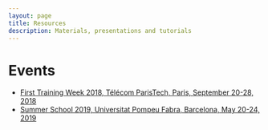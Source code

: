 ```yaml
---
layout: page
title: Resources
description: Materials, presentations and tutorials
---
```


# Events

- [First Training Week 2018, Télécom ParisTech, Paris, September 20-28, 2018](/resources/first-training-week)
- [Summer School 2019, Universitat Pompeu Fabra, Barcelona, May 20-24, 2019](/resources/summer-school)

